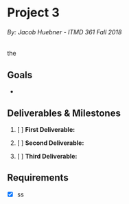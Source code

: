 # Project 3
###### By: Jacob Huebner - ITMD 361 Fall 2018 

the

## Goals

* 

## Deliverables & Milestones


1. [ ] **First Deliverable:** 

2. [ ] **Second Deliverable:** 

3. [ ] **Third Deliverable:**

## Requirements

- [x] ss
